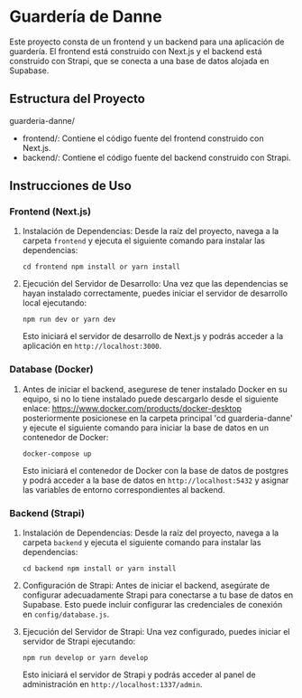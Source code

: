Guardería de Danne
==================

Este proyecto consta de un frontend y un backend para una aplicación de guardería. El frontend está construido con Next.js y el backend está construido con Strapi, que se conecta a una base de datos alojada en Supabase.

Estructura del Proyecto
-----------------------
guarderia-danne/
-   frontend/: Contiene el código fuente del frontend construido con Next.js.
-   backend/: Contiene el código fuente del backend construido con Strapi.

Instrucciones de Uso
--------------------

### Frontend (Next.js)

1.  Instalación de Dependencias: Desde la raíz del proyecto, navega a la carpeta `frontend` y ejecuta el siguiente comando para instalar las dependencias:
    
    `cd frontend npm install or yarn install`

2.  Ejecución del Servidor de Desarrollo: Una vez que las dependencias se hayan instalado correctamente, puedes iniciar el servidor de desarrollo local ejecutando:

    `npm run dev or yarn dev`

    Esto iniciará el servidor de desarrollo de Next.js y podrás acceder a la aplicación en `http://localhost:3000`.

### Database (Docker)

1. Antes de iniciar el backend, asegurese de tener instalado Docker en su equipo, si no lo tiene instalado puede descargarlo desde el siguiente enlace: https://www.docker.com/products/docker-desktop posteriormente posicionese en la carpeta principal 'cd guarderia-danne' y ejecute el siguiente comando para iniciar la base de datos en un contenedor de Docker:

    `docker-compose up`

    Esto iniciará el contenedor de Docker con la base de datos de postgres y podrá acceder a la base de datos en `http://localhost:5432` y asignar las variables de entorno correspondientes 
    al backend.

### Backend (Strapi)

1.  Instalación de Dependencias: Desde la raíz del proyecto, navega a la carpeta `backend` y ejecuta el siguiente comando para instalar las dependencias:

    `cd backend npm install or yarn install`

2.  Configuración de Strapi: Antes de iniciar el backend, asegúrate de configurar adecuadamente Strapi para conectarse a tu base de datos en Supabase. Esto puede incluir configurar las credenciales de conexión en `config/database.js`.

3.  Ejecución del Servidor de Strapi: Una vez configurado, puedes iniciar el servidor de Strapi ejecutando:

    `npm run develop or yarn develop`

    Esto iniciará el servidor de Strapi y podrás acceder al panel de administración en `http://localhost:1337/admin`.

